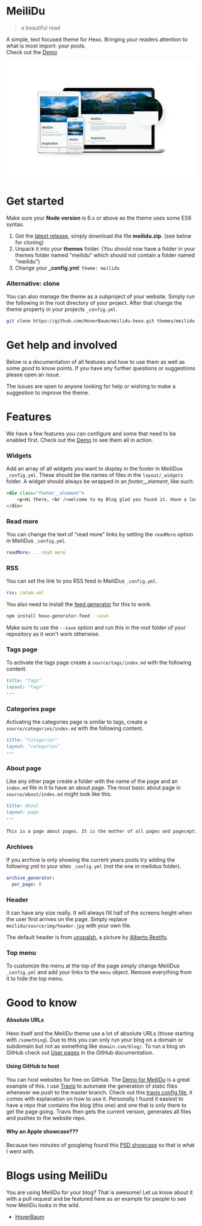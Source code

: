 # MeiliDu

> a beautiful read

A simple, text focused theme for Hexo. Bringing your readers attention to what is most import: your posts.  
Check out the [Demo](https://meilidu.github.io/)

![MeiliDu responsive showcase.](gitHubAssets/showcase.png)

# Get started

Make sure your **Node version** is 6.x or above as the theme uses some ES6 syntax.

1. Get the [latest release](https://github.com/HoverBaum/meilidu-hexo/releases/latest), simply download the file **meilidu.zip**. (see below for cloning)
2. Unpack it into your **themes** folder. (You should now have a folder in your themes folder named "meilidu" which should not contain a folder named "meilidu")
3. Change your **_config.yml**: `theme: meilidu`

### Alternative: clone

You can also manage the theme as a subproject of your website. Simply run the following in the root directory of your project. After that change the theme property in your projects `_config.yml`.

```bash
git clone https://github.com/HoverBaum/meilidu-hexo.git themes/meilidu
```

# Get help and involved

Below is a documentation of all features and how to use them as well as some *good to know* points. If you have any further questions or suggestions please open an issue.

The issues are open to anyone looking for help or wishing to make a suggestion to improve the theme.

# Features

We have a few features you can configure and some that need to be enabled first. Check out the [Demo](https://meilidu.github.io/) to see them all in action.

### Widgets

Add an array of all widgets you want to display in the footer in MeiliDus `_config.yml`. These should be the names of files in the `layout/_widgets` folder. A widget should always be wrapped in an *footer__element*, like such:

```html
<div class="footer__element">
	<p>Hi there, <br />welcome to my Blog glad you found it. Have a look around, will you?</p>
</div>
```

### Read more

You can change the text of "read more" links by setting the `readMore` option in MeiliDus `_config.yml`.

```yml
readMore: ...read more
```

### RSS

You can set the link to you RSS feed in MeiliDus `_config.yml`.

```yml
rss: /atom.xml
```

You also need to install the [feed generator](https://github.com/hexojs/hexo-generator-feed) for this to work.

```bash
npm install hexo-generator-feed --save
```

Make sure to use the `--save` option and run this in the root folder of your repository as it won't work otherwise.

### Tags page

To activate the tags page create a `source/tags/index.md` with the following content.

```markdown
title: "Tags"
layout: "tags"
---
```

### Categories page

Activating the categories page is similar to tags, create a `source/categories/index.md` with the following content.

```markdown
title: "Categories"
layout: "categories"
---
```

### About page

Like any other page create a folder with the name of the page and an `index.md` file in it to have an about page. The most basic about page in `source/about/index.md` might look like this.

```markdown
title: About
layout: page
---

This is a page about pages. It is the mother of all pages and pageception.
```

### Archives

If you archive is only showing the current years posts try adding the following yml to your sites `_config.yml` (not the one in meilidus folder).

```yml
archive_generator:
  per_page: 0
```

### Header

It can have any size really. It will always fill half of the screens height when the user first arrives on the page. Simply replace `meilidu/source/img/header.jpg` with your own file.

The default header is from [unspalsh](https://unsplash.com/search/landscape%20mountain?photo=Ni4NgA64TFQ), a picture by [Alberto Restifo](https://unsplash.com/@albertorestifo).

### Top menu

To customize the menu at the top of the page simply change MeiliDus `_config.yml` and add your links to the `menu` object. Remove everything from it to hide the top menu.

# Good to know

#### Absolute URLs

Hexo itself and the MeiliDu theme use a lot of absolute URLs (those starting with `/something`). Due to this you can only run your blog on a domain or subdomain but not as something like `domain.com/blog/`. To run a blog on GitHub check out [User pages](https://help.github.com/articles/user-organization-and-project-pages/) in the GitHub documentation.

#### Using GitHub to host

You can host websites for free on GitHub. The [Demo for MeiliDu](https://meilidu.github.io/) is a great example of this. I use [Travis](https://travis-ci.org/) to automate the generation of static files whenever we push to the master branch. Check out this [travis config file](https://gist.github.com/HoverBaum/d11361337d2c59f0de591c9c9390c1a9), it comes with explanation on how to use it. Personally I found it easiest to have a repo that contains the blog (this one) and one that is only there to get the page going. Travis then gets the current version, generates all files and pushes to the website repo.

#### Why an Apple showcase???

Because two minutes of googleing found this [PSD showcase](http://www.pixeden.com/psd-web-elements/modern-psd-responsive-showcase) so that is what I went with.

# Blogs using MeiliDu

You are using MeiliDu for your blog? That is awesome! Let us know about it with a pull request and be featured here as an example for people to see how MeiliDu looks in the wild.

- [HoverBaum](http://hoverbaum.gitlab.io/)
